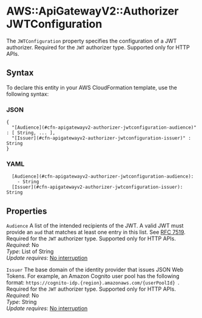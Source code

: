 # AWS::ApiGatewayV2::Authorizer JWTConfiguration<a name="aws-properties-apigatewayv2-authorizer-jwtconfiguration"></a>

The `JWTConfiguration` property specifies the configuration of a JWT authorizer\. Required for the `JWT` authorizer type\. Supported only for HTTP APIs\.

## Syntax<a name="aws-properties-apigatewayv2-authorizer-jwtconfiguration-syntax"></a>

To declare this entity in your AWS CloudFormation template, use the following syntax:

### JSON<a name="aws-properties-apigatewayv2-authorizer-jwtconfiguration-syntax.json"></a>

```
{
  "[Audience](#cfn-apigatewayv2-authorizer-jwtconfiguration-audience)" : [ String, ... ],
  "[Issuer](#cfn-apigatewayv2-authorizer-jwtconfiguration-issuer)" : String
}
```

### YAML<a name="aws-properties-apigatewayv2-authorizer-jwtconfiguration-syntax.yaml"></a>

```
  [Audience](#cfn-apigatewayv2-authorizer-jwtconfiguration-audience):
    - String
  [Issuer](#cfn-apigatewayv2-authorizer-jwtconfiguration-issuer): String
```

## Properties<a name="aws-properties-apigatewayv2-authorizer-jwtconfiguration-properties"></a>

`Audience` <a name="cfn-apigatewayv2-authorizer-jwtconfiguration-audience"></a>
A list of the intended recipients of the JWT\. A valid JWT must provide an `aud` that matches at least one entry in this list\. See [RFC 7519](https://tools.ietf.org/html/rfc7519#section-4.1.3)\. Required for the `JWT` authorizer type\. Supported only for HTTP APIs\.  
_Required_: No  
_Type_: List of String  
_Update requires_: [No interruption](https://docs.aws.amazon.com/AWSCloudFormation/latest/UserGuide/using-cfn-updating-stacks-update-behaviors.html#update-no-interrupt)

`Issuer` <a name="cfn-apigatewayv2-authorizer-jwtconfiguration-issuer"></a>
The base domain of the identity provider that issues JSON Web Tokens\. For example, an Amazon Cognito user pool has the following format: `https://cognito-idp.{region}.amazonaws.com/{userPoolId} `\. Required for the `JWT` authorizer type\. Supported only for HTTP APIs\.  
_Required_: No  
_Type_: String  
_Update requires_: [No interruption](https://docs.aws.amazon.com/AWSCloudFormation/latest/UserGuide/using-cfn-updating-stacks-update-behaviors.html#update-no-interrupt)
